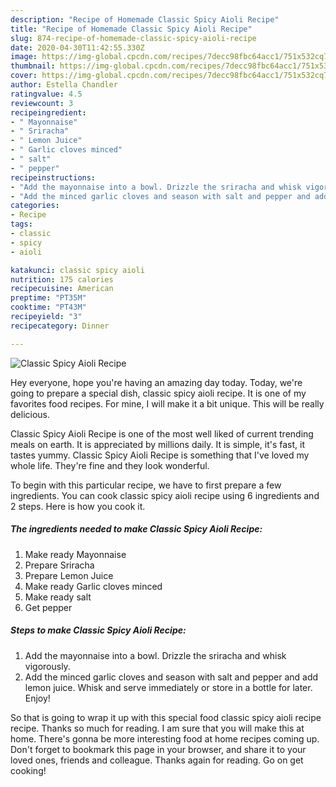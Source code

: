 ```yaml
---
description: "Recipe of Homemade Classic Spicy Aioli Recipe"
title: "Recipe of Homemade Classic Spicy Aioli Recipe"
slug: 874-recipe-of-homemade-classic-spicy-aioli-recipe
date: 2020-04-30T11:42:55.330Z
image: https://img-global.cpcdn.com/recipes/7decc98fbc64acc1/751x532cq70/classic-spicy-aioli-recipe-recipe-main-photo.jpg
thumbnail: https://img-global.cpcdn.com/recipes/7decc98fbc64acc1/751x532cq70/classic-spicy-aioli-recipe-recipe-main-photo.jpg
cover: https://img-global.cpcdn.com/recipes/7decc98fbc64acc1/751x532cq70/classic-spicy-aioli-recipe-recipe-main-photo.jpg
author: Estella Chandler
ratingvalue: 4.5
reviewcount: 3
recipeingredient:
- " Mayonnaise"
- " Sriracha"
- " Lemon Juice"
- " Garlic cloves minced"
- " salt"
- " pepper"
recipeinstructions:
- "Add the mayonnaise into a bowl. Drizzle the sriracha and whisk vigorously."
- "Add the minced garlic cloves and season with salt and pepper and add lemon juice. Whisk and serve immediately or store in a bottle for later. Enjoy!"
categories:
- Recipe
tags:
- classic
- spicy
- aioli

katakunci: classic spicy aioli 
nutrition: 175 calories
recipecuisine: American
preptime: "PT35M"
cooktime: "PT43M"
recipeyield: "3"
recipecategory: Dinner

---
```



![Classic Spicy Aioli Recipe](https://img-global.cpcdn.com/recipes/7decc98fbc64acc1/751x532cq70/classic-spicy-aioli-recipe-recipe-main-photo.jpg)

Hey everyone, hope you're having an amazing day today. Today, we're going to prepare a special dish, classic spicy aioli recipe. It is one of my favorites food recipes. For mine, I will make it a bit unique. This will be really delicious.



Classic Spicy Aioli Recipe is one of the most well liked of current trending meals on earth. It is appreciated by millions daily. It is simple, it's fast, it tastes yummy. Classic Spicy Aioli Recipe is something that I've loved my whole life. They're fine and they look wonderful.


To begin with this particular recipe, we have to first prepare a few ingredients. You can cook classic spicy aioli recipe using 6 ingredients and 2 steps. Here is how you cook it.

<!--inarticleads1-->

##### The ingredients needed to make Classic Spicy Aioli Recipe:

1. Make ready  Mayonnaise
1. Prepare  Sriracha
1. Prepare  Lemon Juice
1. Make ready  Garlic cloves minced
1. Make ready  salt
1. Get  pepper




<!--inarticleads2-->

##### Steps to make Classic Spicy Aioli Recipe:

1. Add the mayonnaise into a bowl. Drizzle the sriracha and whisk vigorously.
1. Add the minced garlic cloves and season with salt and pepper and add lemon juice. Whisk and serve immediately or store in a bottle for later. Enjoy!




So that is going to wrap it up with this special food classic spicy aioli recipe recipe. Thanks so much for reading. I am sure that you will make this at home. There's gonna be more interesting food at home recipes coming up. Don't forget to bookmark this page in your browser, and share it to your loved ones, friends and colleague. Thanks again for reading. Go on get cooking!
